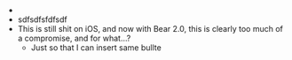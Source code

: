 -
- sdfsdfsfdfsdf
- This is still shit on iOS, and now with Bear 2.0, this is clearly too much of a compromise, and for what...?
	- Just so that I can insert same bullte